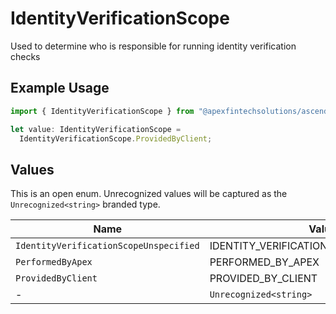 # IdentityVerificationScope

Used to determine who is responsible for running identity verification checks

## Example Usage

```typescript
import { IdentityVerificationScope } from "@apexfintechsolutions/ascend-sdk/models/components";

let value: IdentityVerificationScope =
  IdentityVerificationScope.ProvidedByClient;
```

## Values

This is an open enum. Unrecognized values will be captured as the `Unrecognized<string>` branded type.

| Name                                    | Value                                   |
| --------------------------------------- | --------------------------------------- |
| `IdentityVerificationScopeUnspecified`  | IDENTITY_VERIFICATION_SCOPE_UNSPECIFIED |
| `PerformedByApex`                       | PERFORMED_BY_APEX                       |
| `ProvidedByClient`                      | PROVIDED_BY_CLIENT                      |
| -                                       | `Unrecognized<string>`                  |